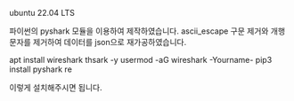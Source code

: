 ubuntu 22.04 LTS

파이썬의 pyshark 모듈을 이용하여 제작하였습니다. 
ascii_escape 구문 제거와 개행문자를 제거하여 데이터를
json으로 재가공하였습니다.

apt install wireshark thsark -y
usermod -aG wireshark -Yourname-
pip3 install pyshark re

이렇게 설치해주시면 됩니다.

